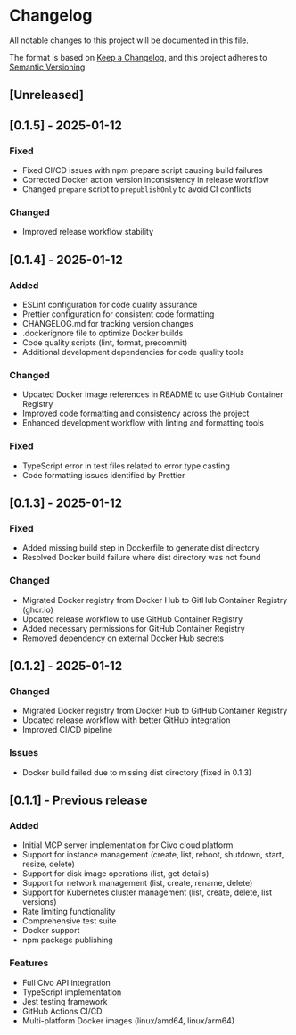 # Changelog

All notable changes to this project will be documented in this file.

The format is based on [Keep a Changelog](https://keepachangelog.com/en/1.0.0/),
and this project adheres to [Semantic Versioning](https://semver.org/spec/v2.0.0.html).

## [Unreleased]

## [0.1.5] - 2025-01-12

### Fixed
- Fixed CI/CD issues with npm prepare script causing build failures
- Corrected Docker action version inconsistency in release workflow
- Changed `prepare` script to `prepublishOnly` to avoid CI conflicts

### Changed
- Improved release workflow stability

## [0.1.4] - 2025-01-12

### Added
- ESLint configuration for code quality assurance
- Prettier configuration for consistent code formatting
- CHANGELOG.md for tracking version changes
- .dockerignore file to optimize Docker builds
- Code quality scripts (lint, format, precommit)
- Additional development dependencies for code quality tools

### Changed
- Updated Docker image references in README to use GitHub Container Registry
- Improved code formatting and consistency across the project
- Enhanced development workflow with linting and formatting tools

### Fixed
- TypeScript error in test files related to error type casting
- Code formatting issues identified by Prettier

## [0.1.3] - 2025-01-12

### Fixed
- Added missing build step in Dockerfile to generate dist directory
- Resolved Docker build failure where dist directory was not found

### Changed
- Migrated Docker registry from Docker Hub to GitHub Container Registry (ghcr.io)
- Updated release workflow to use GitHub Container Registry
- Added necessary permissions for GitHub Container Registry
- Removed dependency on external Docker Hub secrets

## [0.1.2] - 2025-01-12

### Changed
- Migrated Docker registry from Docker Hub to GitHub Container Registry
- Updated release workflow with better GitHub integration
- Improved CI/CD pipeline

### Issues
- Docker build failed due to missing dist directory (fixed in 0.1.3)

## [0.1.1] - Previous release

### Added
- Initial MCP server implementation for Civo cloud platform
- Support for instance management (create, list, reboot, shutdown, start, resize, delete)
- Support for disk image operations (list, get details)
- Support for network management (list, create, rename, delete)
- Support for Kubernetes cluster management (list, create, delete, list versions)
- Rate limiting functionality
- Comprehensive test suite
- Docker support
- npm package publishing

### Features
- Full Civo API integration
- TypeScript implementation
- Jest testing framework
- GitHub Actions CI/CD
- Multi-platform Docker images (linux/amd64, linux/arm64)
